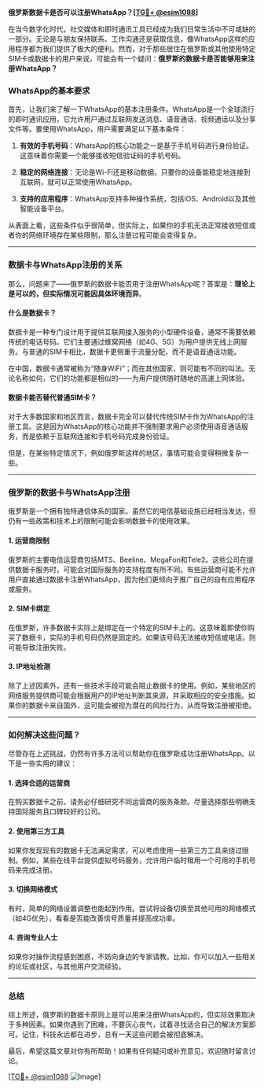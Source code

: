 **俄罗斯数据卡是否可以注册WhatsApp？[[TG💪+ @esim1088](https://t.me/s/esim1088)]**

在当今数字化时代，社交媒体和即时通讯工具已经成为我们日常生活中不可或缺的一部分。无论是与朋友保持联系、工作沟通还是获取信息，像WhatsApp这样的应用程序都为我们提供了极大的便利。然而，对于那些居住在俄罗斯或其他使用特定SIM卡或数据卡的用户来说，可能会有一个疑问：**俄罗斯的数据卡是否能够用来注册WhatsApp？**

### WhatsApp的基本要求

首先，让我们来了解一下WhatsApp的基本注册条件。WhatsApp是一个全球流行的即时通讯应用，它允许用户通过互联网发送消息、语音通话、视频通话以及分享文件等。要使用WhatsApp，用户需要满足以下基本条件：

1. **有效的手机号码**：WhatsApp的核心功能之一是基于手机号码进行身份验证。这意味着你需要一个能够接收短信验证码的手机号码。
   
2. **稳定的网络连接**：无论是Wi-Fi还是移动数据，只要你的设备能稳定地连接到互联网，就可以正常使用WhatsApp。

3. **支持的应用程序**：WhatsApp支持多种操作系统，包括iOS、Android以及其他智能设备平台。

从表面上看，这些条件似乎很简单，但实际上，如果你的手机无法正常接收短信或者你的网络环境存在某些限制，那么注册过程可能会变得复杂。

---

### 数据卡与WhatsApp注册的关系

那么，问题来了——俄罗斯的数据卡能否用于注册WhatsApp呢？答案是：**理论上是可以的，但实际情况可能因具体环境而异**。

#### 什么是数据卡？

数据卡是一种专门设计用于提供互联网接入服务的小型硬件设备，通常不需要依赖传统的电话号码。它们主要通过蜂窝网络（如4G、5G）为用户提供无线上网服务。与普通的SIM卡相比，数据卡更侧重于流量分配，而不是语音通话功能。

在中国，数据卡通常被称为“随身WiFi”；而在其他国家，则可能有不同的叫法。无论名称如何，它们的功能都是相似的——为用户提供随时随地的高速上网体验。

#### 数据卡能否替代普通SIM卡？

对于大多数国家和地区而言，数据卡完全可以替代传统SIM卡作为WhatsApp的注册工具。这是因为WhatsApp的核心功能并不强制要求用户必须使用语音通话服务，而是依赖于互联网连接和手机号码完成身份验证。

但是，在某些特定情况下，例如俄罗斯这样的地区，事情可能会变得稍微复杂一些。

---

### 俄罗斯的数据卡与WhatsApp注册

俄罗斯是一个拥有独特通信体系的国家。虽然它的电信基础设施已经相当发达，但仍有一些政策和技术上的限制可能会影响数据卡的使用效果。

#### 1. **运营商限制**
俄罗斯的主要电信运营商包括MTS、Beeline、MegaFon和Tele2。这些公司在提供数据卡服务时，可能会对国际服务的支持程度有所不同。有些运营商可能不允许用户直接通过数据卡注册WhatsApp，因为他们更倾向于推广自己的自有应用程序或服务。

#### 2. **SIM卡绑定**
在俄罗斯，许多数据卡实际上是绑定在一个特定的SIM卡上的。这意味着即使你购买了数据卡，实际的手机号码仍然是固定的。如果该号码无法接收短信或电话，则可能导致注册失败。

#### 3. **IP地址检测**
除了上述因素外，还有一些技术手段可能会阻止数据卡的使用。例如，某些地区的网络服务提供商可能会根据用户的IP地址判断其来源，并采取相应的安全措施。如果你的数据卡来自国外，这可能会被视为潜在的风险行为，从而导致注册被拒绝。

---

### 如何解决这些问题？

尽管存在上述挑战，仍然有许多方法可以帮助你在俄罗斯成功注册WhatsApp。以下是一些实用的建议：

#### 1. **选择合适的运营商**
在购买数据卡之前，请务必仔细研究不同运营商的服务条款。尽量选择那些明确支持国际服务且口碑较好的公司。

#### 2. **使用第三方工具**
如果你发现现有的数据卡无法满足需求，可以考虑使用一些第三方工具来绕过限制。例如，某些在线平台提供虚拟号码服务，允许用户临时租用一个可用的手机号码来完成注册。

#### 3. **切换网络模式**
有时，简单的网络设置调整也能起到作用。尝试将设备切换至其他可用的网络模式（如4G优先），看看是否能改善信号质量并提高成功率。

#### 4. **咨询专业人士**
如果你对操作流程感到困惑，不妨向身边的专家请教。比如，你可以加入一些相关的论坛或社区，与其他用户交流经验。

---

### 总结

综上所述，俄罗斯的数据卡原则上是可以用来注册WhatsApp的，但实际效果取决于多种因素。如果你遇到了困难，不要灰心丧气，试着寻找适合自己的解决方案即可。记住，科技永远都在进步，总有一天这些问题会被彻底解决。

最后，希望这篇文章对你有所帮助！如果有任何疑问或补充意见，欢迎随时留言讨论。

[[TG💪+ @esim1088](https://t.me/s/esim1088) ![Image](https://i.postimg.cc/4NQfJmqS/Snipaste-2025-05-13-00-14-12.png)]